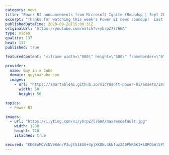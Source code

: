 ```yaml
---
category: news
title: "Power BI announcements from Microsoft Ignite (Roundup | Sept 28, 2020)"
excerpt: "Thanks for watching this week's Power BI news roundup!  Last weeks roundup: https://guyinacu.be/roundup195 Patrick's tech video: https://guyinacu.be/beforepublish Adam's tech video: https://guyinacu.be/publishtowebscary  🔴 Live Stream Replay: https://guyinacu.be/live026  📢 Become a member: https://guyinacu.be/membership"
publishedDateTime: 2020-09-28T15:00:31Z
originalUrl: "https://youtube.com/watch?v=ybrpZ7l76WA"
type: video
quality: 137
heat: 137
published: true

featuredContent: "<iframe width=\"800\" height=\"500\" frameborder=\"0\" src=\"https://www.youtube.com/embed/ybrpZ7l76WA\" allow=\"accelerometer; autoplay; encrypted-media; gyroscope; picture-in-picture\" allowfullscreen></iframe>"

provider:
  name: Guy in a Cube
  domain: guyinacube.com
  images:
    - url: "https://smartableai.github.io/microsoft-power-bi/assets/images/organizations/guyinacube.com-50x50.jpg"
      width: 50
      height: 50

topics:
  - Power BI

images:
  - url: "https://i.ytimg.com/vi/ybrpZ7l76WA/maxresdefault.jpg"
    width: 1280
    height: 720
    isCached: true

secured: "KK0EoMQVcNV98An/P3ujt51EAG+4pjXKDNL4kNfuzZJ0PkR0KI+SOPObWl5P5XNY4W3kwDUXwoXEj23C1NzkKib1OHjKORlGACElmOda8w8e0jBllhWU755ezVUvYPhea8d6zh2pAxuE6QYRVZyr+zLt+cQz7KGvQWcGmfHKVxP1ltZ2NjnHXfxRhq6+JShFEKQl3MX4QVvD/s4FbIoujbkMsxf/WV/oHxCBzo3CAj/VX6cevaYTPK/ehywu1P73WEIDh9cdNcXh8g4TTMobhb4Rja8nJ3Znq4cYua1h67fpGTghtuGYbmaDEhRYH5+3R915sOxJjYYAWe6eBzJdltnsbGAZQjeTSph3VaRtaLAg+xa1PllusWj61PBWsU+7ObWip2t59j/1ChlfBfs1q81LEsKArQBMhfPV+H3eyJM=;rDd/2tNg+RNfOS7QrkKb4w=="
---
```


